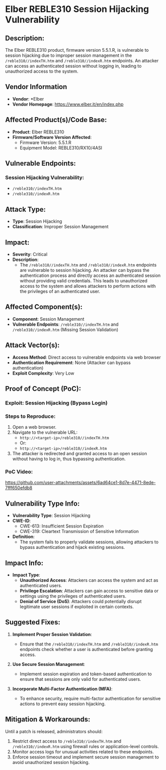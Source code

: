 # Elber REBLE310 Session Hijacking Vulnerability

## Description:

The Elber REBLE310 product, firmware version 5.5.1.R, is vulnerable to session hijacking due to improper session management in the `/reble310//indexTH.htm` and `/reble310//indexR.htm` endpoints. An attacker can access an authenticated session without logging in, leading to unauthorized access to the system.

## Vendor Information

- **Vendor**: *Elber  
- **Vendor Homepage**: https://www.elber.it/en/index.php


## Affected Product(s)/Code Base:

- **Product**: Elber REBLE310
- **Firmware/Software Version Affected**:
    - Firmware Version: 5.5.1.R
    - Equipment Model: REBLE310/RX10/4ASI

## Vulnerable Endpoints:

### Session Hijacking Vulnerability:
- `/reble310//indexTH.htm`
- `/reble310//indexR.htm`

## Attack Type:

- **Type**: Session Hijacking
- **Classification**: Improper Session Management

## Impact:

- **Severity**: Critical
- **Description**:
    - The `/reble310//indexTH.htm` and `/reble310//indexR.htm` endpoints are vulnerable to session hijacking. An attacker can bypass the authentication process and directly access an authenticated session without providing valid credentials. This leads to unauthorized access to the system and allows attackers to perform actions with the privileges of an authenticated user.

## Affected Component(s):

- **Component**: Session Management
- **Vulnerable Endpoints**: `/reble310//indexTH.htm` and `/reble310//indexR.htm` (Missing Session Validation)

## Attack Vector(s):

- **Access Method**: Direct access to vulnerable endpoints via web browser
- **Authentication Requirement**: None (Attacker can bypass authentication)
- **Exploit Complexity**: Very Low

## Proof of Concept (PoC):

### Exploit: Session Hijacking (Bypass Login)

### Steps to Reproduce:

1. Open a web browser.
2. Navigate to the vulnerable URL:
    - `http://<target-ip>/reble310//indexTH.htm`
    - Or:
    - `http://<target-ip>/reble310//indexR.htm`
3. The attacker is redirected and granted access to an open session without having to log in, thus bypassing authentication.

### PoC Video:
https://github.com/user-attachments/assets/6ad64ce1-8d7e-4471-8ede-7fff650efdb8

## Vulnerability Type Info:

- **Vulnerability Type**: Session Hijacking
- **CWE-ID**:
    - CWE-613: Insufficient Session Expiration
    - CWE-319: Cleartext Transmission of Sensitive Information
- **Definition**:
    - The system fails to properly validate sessions, allowing attackers to bypass authentication and hijack existing sessions.

## Impact Info:

- **Impact Type**:
    - **Unauthorized Access**: Attackers can access the system and act as authenticated users.
    - **Privilege Escalation**: Attackers can gain access to sensitive data or settings using the privileges of authenticated users.
    - **Denial of Service (DoS)**: Attackers could potentially disrupt legitimate user sessions if exploited in certain contexts.

## Suggested Fixes:

1. **Implement Proper Session Validation**:
    - Ensure that the `/reble310//indexTH.htm` and `/reble310//indexR.htm` endpoints check whether a user is authenticated before granting access.

2. **Use Secure Session Management**:
    - Implement session expiration and token-based authentication to ensure that sessions are only valid for authenticated users.

3. **Incorporate Multi-Factor Authentication (MFA)**:
    - To enhance security, require multi-factor authentication for sensitive actions to prevent easy session hijacking.

## Mitigation & Workarounds:

Until a patch is released, administrators should:

1. Restrict direct access to `/reble310//indexTH.htm` and `/reble310//indexR.htm` using firewall rules or application-level controls.
2. Monitor access logs for unusual activities related to these endpoints.
3. Enforce session timeout and implement secure session management to avoid unauthorized session hijacking.

